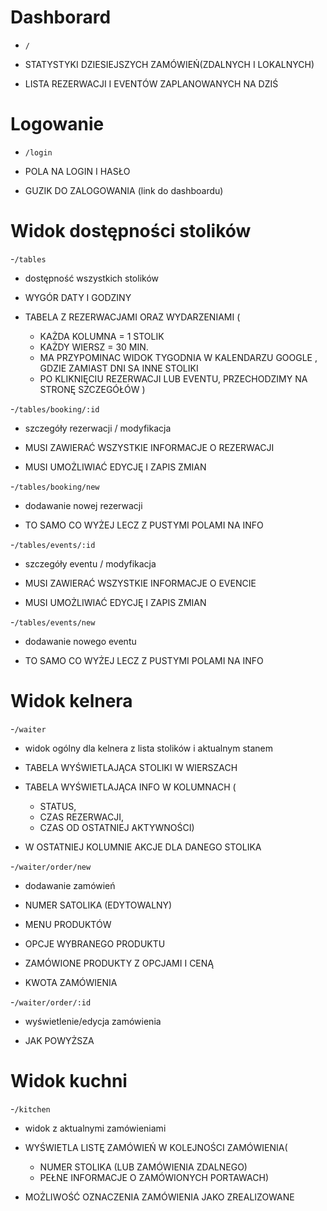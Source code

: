 # Dashborard

- `/`

- STATYSTYKI DZIESIEJSZYCH ZAMÓWIEŃ(ZDALNYCH I LOKALNYCH)
- LISTA REZERWACJI I EVENTÓW ZAPLANOWANYCH NA DZIŚ

# Logowanie

- `/login`

- POLA NA LOGIN I HASŁO
- GUZIK DO ZALOGOWANIA (link do dashboardu)

# Widok dostępności stolików

-`/tables`

- dostępność wszystkich stolików

- WYGÓR DATY I GODZINY
- TABELA Z REZERWACJAMI ORAZ WYDARZENIAMI (
  - KAŻDA KOLUMNA = 1 STOLIK
  - KAŻDY WIERSZ = 30 MIN.
  - MA PRZYPOMINAC WIDOK TYGODNIA W KALENDARZU GOOGLE , GDZIE ZAMIAST DNI SA INNE STOLIKI
  - PO KLIKNIĘCIU REZERWACJI LUB EVENTU, PRZECHODZIMY NA STRONĘ SZCZEGÓŁÓW
    )

-`/tables/booking/:id`

- szczegóły rezerwacji / modyfikacja

- MUSI ZAWIERAĆ WSZYSTKIE INFORMACJE O REZERWACJI
- MUSI UMOŻLIWIAĆ EDYCJĘ I ZAPIS ZMIAN

-`/tables/booking/new`

- dodawanie nowej rezerwacji

- TO SAMO CO WYŻEJ LECZ Z PUSTYMI POLAMI NA INFO

-`/tables/events/:id`

- szczegóły eventu / modyfikacja

- MUSI ZAWIERAĆ WSZYSTKIE INFORMACJE O EVENCIE
- MUSI UMOŻLIWIAĆ EDYCJĘ I ZAPIS ZMIAN

-`/tables/events/new`

- dodawanie nowego eventu

- TO SAMO CO WYŻEJ LECZ Z PUSTYMI POLAMI NA INFO

# Widok kelnera

-`/waiter`

- widok ogólny dla kelnera z lista stolików i aktualnym stanem

- TABELA WYŚWIETLAJĄCA STOLIKI W WIERSZACH
- TABELA WYŚWIETLAJĄCA INFO W KOLUMNACH (
  - STATUS,
  - CZAS REZERWACJI,
  - CZAS OD OSTATNIEJ AKTYWNOŚCI)
- W OSTATNIEJ KOLUMNIE AKCJE DLA DANEGO STOLIKA

-`/waiter/order/new`

- dodawanie zamówień

- NUMER SATOLIKA (EDYTOWALNY)
- MENU PRODUKTÓW
- OPCJE WYBRANEGO PRODUKTU
- ZAMÓWIONE PRODUKTY Z OPCJAMI I CENĄ
- KWOTA ZAMÓWIENIA

-`/waiter/order/:id`

- wyświetlenie/edycja zamówienia

- JAK POWYŻSZA

# Widok kuchni

-`/kitchen`

- widok z aktualnymi zamówieniami

- WYŚWIETLA LISTĘ ZAMÓWIEŃ W KOLEJNOŚCI ZAMÓWIENIA(
  - NUMER STOLIKA (LUB ZAMÓWIENIA ZDALNEGO)
  - PEŁNE INFORMACJE O ZAMÓWIONYCH PORTAWACH)
- MOŻLIWOŚĆ OZNACZENIA ZAMÓWIENIA JAKO ZREALIZOWANE
